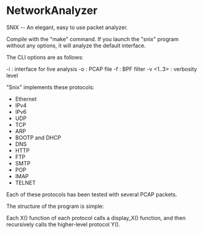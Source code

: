 # NetworkAnalyzer
SNIX -- An elegant, easy to use packet analyzer.

Compile with the "make" command.
If you launch the "snix" program without any options, it will analyze the default interface.

The CLI options are as follows:

-i <interface>: interface for live analysis
-o <file> : PCAP file
-f <filter> : BPF filter
-v <1..3> : verbosity level

"Snix" implements these protocols:

- Ethernet
- IPv4
- IPv6
- UDP
- TCP
- ARP
- BOOTP and DHCP
- DNS
- HTTP
- FTP
- SMTP
- POP
- IMAP
- TELNET

Each of these protocols has been tested with several PCAP packets.

The structure of the program is simple:

Each X() function of each protocol calls a display_X() function,
and then recursively calls the higher-level protocol Y().
